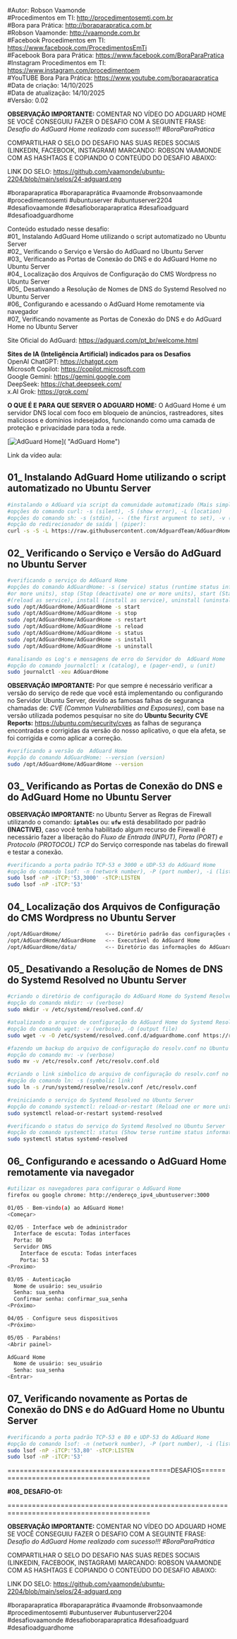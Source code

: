 #Autor: Robson Vaamonde<br>
#Procedimentos em TI: http://procedimentosemti.com.br<br>
#Bora para Prática: http://boraparapratica.com.br<br>
#Robson Vaamonde: http://vaamonde.com.br<br>
#Facebook Procedimentos em TI: https://www.facebook.com/ProcedimentosEmTi<br>
#Facebook Bora para Prática: https://www.facebook.com/BoraParaPratica<br>
#Instagram Procedimentos em TI: https://www.instagram.com/procedimentoem<br>
#YouTUBE Bora Para Prática: https://www.youtube.com/boraparapratica<br>
#Data de criação: 14/10/2025<br>
#Data de atualização: 14/10/2025<br>
#Versão: 0.02<br>

**OBSERVAÇÃO IMPORTANTE:** COMENTAR NO VÍDEO DO ADGUARD HOME SE VOCÊ CONSEGUIU FAZER O DESAFIO COM A SEGUINTE FRASE: *Desafio do AdGuard Home realizado com sucesso!!! #BoraParaPrática*

COMPARTILHAR O SELO DO DESAFIO NAS SUAS REDES SOCIAIS (LINKEDIN, FACEBOOK, INSTAGRAM) MARCANDO: ROBSON VAAMONDE COM AS HASHTAGS E COPIANDO O CONTEÚDO DO DESAFIO ABAIXO: 

LINK DO SELO: https://github.com/vaamonde/ubuntu-2204/blob/main/selos/24-adguard.png

#boraparapratica #boraparaprática #vaamonde #robsonvaamonde #procedimentosemti #ubuntuserver #ubuntuserver2204 #desafiovaamonde #desafioboraparapratica #desafioadguard #desafioadguardhome

Conteúdo estudado nesse desafio:<br>
#01_ Instalando AdGuard Home utilizando o script automatizado no Ubuntu Server<br>
#02_ Verificando o Serviço e Versão do AdGuard no Ubuntu Server<br>
#03_ Verificando as Portas de Conexão do DNS e do AdGuard Home no Ubuntu Server<br>
#04_ Localização dos Arquivos de Configuração do CMS Wordpress no Ubuntu Server<br>
#05_ Desativando a Resolução de Nomes de DNS do Systemd Resolved no Ubuntu Server<br>
#06_ Configurando e acessando o AdGuard Home remotamente via navegador<br>
#07_ Verificando novamente as Portas de Conexão do DNS e do AdGuard Home no Ubuntu Server<br>

Site Oficial do AdGuard: https://adguard.com/pt_br/welcome.html<br>

**Sites de IA (Inteligência Artificial) indicados para os Desafios**<br>
OpenAI ChatGPT: https://chatgpt.com<br>
Microsoft Copilot: https://copilot.microsoft.com<br>
Google Gemini: https://gemini.google.com<br>
DeepSeek: https://chat.deepseek.com/<br>
x.AI Grok: https://grok.com/<br>

**O QUE É E PARA QUE SERVER O ADGUARD HOME:** O AdGuard Home é um servidor DNS local com foco em bloqueio de anúncios, rastreadores, sites maliciosos e domínios indesejados, funcionando como uma camada de proteção e privacidade para toda a rede.

[![AdGuard Home](http://img.youtube.com/vi//0.jpg)]( "AdGuard Home")

Link da vídeo aula: 


## 01_ Instalando AdGuard Home utilizando o script automatizado no Ubuntu Server
```bash
#instalando o AdGuard via script da comunidade automatizado (Mais simples e eficiente)
#opções do comando curl: -s (silent), -S (show error), -L (location)
#opções do comando sh: -s (stdin), -- (the first argument to set), -v (verbose)
#opção do redirecionador de saída | (piper): 
curl -s -S -L https://raw.githubusercontent.com/AdguardTeam/AdGuardHome/master/scripts/install.sh | sudo sh -s -- -v
```

## 02_ Verificando o Serviço e Versão do AdGuard no Ubuntu Server
```bash
#verificando o serviço do AdGuard Home
#opções do comando AdGuardHome: -s (service) status (runtime status information), restart (Stop and then start one
#or more units), stop (Stop (deactivate) one or more units), start (Start (activate) one or more units), reload 
#(reload as service), install (install as service), uninstall (uninstall as service)
sudo /opt/AdGuardHome/AdGuardHome -s start
sudo /opt/AdGuardHome/AdGuardHome -s stop
sudo /opt/AdGuardHome/AdGuardHome -s restart
sudo /opt/AdGuardHome/AdGuardHome -s reload
sudo /opt/AdGuardHome/AdGuardHome -s status
sudo /opt/AdGuardHome/AdGuardHome -s install
sudo /opt/AdGuardHome/AdGuardHome -s uninstall

#analisando os Log's e mensagens de erro do Servidor do  AdGuard Home
#opção do comando journalctl: x (catalog), e (pager-end), u (unit)
sudo journalctl -xeu AdGuardHome
```

**OBSERVAÇÃO IMPORTANTE:** Por que sempre é necessário verificar a versão do serviço de rede que você está implementando ou configurando no Servidor Ubuntu Server, devido as famosas falhas de segurança chamadas de: *CVE (Common Vulnerabilities and Exposures)*, com base na versão utilizada podemos pesquisar no site do **Ubuntu Security CVE Reports:** https://ubuntu.com/security/cves as falhas de segurança encontradas e corrigidas da versão do nosso aplicativo, o que ela afeta, se foi corrigida e como aplicar a correção.

```bash
#verificando a versão do  AdGuard Home
#opção do comando AdGuardHome: --version (version)
sudo /opt/AdGuardHome/AdGuardHome --version
```

## 03_ Verificando as Portas de Conexão do DNS e do AdGuard Home no Ubuntu Server

**OBSERVAÇÃO IMPORTANTE:** no Ubuntu Server as Regras de Firewall utilizando o comando: __` iptables `__ ou: __` ufw `__ está desabilitado por padrão **(INACTIVE)**, caso você tenha habilitado algum recurso de Firewall é necessário fazer a liberação do *Fluxo de Entrada (INPUT), Porta (PORT) e Protocolo (PROTOCOL) TCP* do Serviço corresponde nas tabelas do firewall e testar a conexão.

```bash
#verificando a porta padrão TCP-53 e 3000 e UDP-53 do AdGuard Home
#opção do comando lsof: -n (network number), -P (port number), -i (list IP Address), -s (alone directs)
sudo lsof -nP -iTCP:'53,3000' -sTCP:LISTEN
sudo lsof -nP -iTCP:'53'
```

## 04_ Localização dos Arquivos de Configuração do CMS Wordpress no Ubuntu Server
```bash
/opt/AdGuardHome/              <-- Diretório padrão das configurações do AdGuard Home
/opt/AdGuardHome/AdGuardHome   <-- Executável do AdGuard Home
/opt/AdGuardHome/data/         <-- Diretório das informações do AdGuard Home
```

## 05_ Desativando a Resolução de Nomes de DNS do Systemd Resolved no Ubuntu Server
```bash
#criando o diretório de configuração do AdGuard Home do Systemd Resolved no Ubuntu Server
#opção do comando mkdir: -v (verbose)
sudo mkdir -v /etc/systemd/resolved.conf.d/

#atualizando o arquivo de configuração do AdGuard Home do Systemd Resolved do Github
#opção do comando wget: -v (verbose), -O (output file)
sudo wget -v -O /etc/systemd/resolved.conf.d/adguardhome.conf https://raw.githubusercontent.com/vaamonde/ubuntu-2204/main/conf/adguardhome.conf

#fazendo um backup do arquivo de configuração do resolv.conf no Ubuntu Server
#opção do comando mv: -v (verbose)
sudo mv -v /etc/resolv.conf /etc/resolv.conf.old

#criando o link simbolico do arquivo de configuração do resolv.conf no Ubuntu Server
#opção do comando ln: -s (symbolic link)
sudo ln -s /run/systemd/resolve/resolv.conf /etc/resolv.conf

#reiniciando o serviço do Systemd Resolved no Ubuntu Server
#opção do comando systemctl: reload-or-restart (Reload one or more units if they support it)
sudo systemctl reload-or-restart systemd-resolved

#verificando o status do serviço do Systemd Resolved no Ubuntu Server
#opção do comando systemctl: status (Show terse runtime status information about one or more units)
sudo systemctl status systemd-resolved
```

## 06_ Configurando e acessando o AdGuard Home remotamente via navegador
```bash
#utilizar os navegadores para configurar o AdGuard Home
firefox ou google chrome: http://endereço_ipv4_ubuntuserver:3000

01/05 - Bem-vindo(a) ao AdGuard Home!
<Começar>

02/05 - Interface web de administrador
  Interface de escuta: Todas interfaces
  Porta: 80
  Servidor DNS
    Interface de escuta: Todas interfaces
    Porta: 53
<Proximo>

03/05 - Autenticação
  Nome de usuário: seu_usuário
  Senha: sua_senha
  Confirmar senha: confirmar_sua_senha
<Próximo>

04/05 - Configure seus dispositivos
<Próximo>

05/05 - Parabéns!
<Abrir painel>

AdGuard Home
  Nome de usuário: seu_usuário
  Senha: sua_senha
<Entrar>
```

## 07_ Verificando novamente as Portas de Conexão do DNS e do AdGuard Home no Ubuntu Server
```bash
#verificando a porta padrão TCP-53 e 80 e UDP-53 do AdGuard Home
#opção do comando lsof: -n (network number), -P (port number), -i (list IP Address), -s (alone directs)
sudo lsof -nP -iTCP:'53,80' -sTCP:LISTEN
sudo lsof -nP -iTCP:'53'
```

========================================DESAFIOS=========================================

**#08_ DESAFIO-01:** 

=========================================================================================

**OBSERVAÇÃO IMPORTANTE:** COMENTAR NO VÍDEO DO ADGUARD HOME SE VOCÊ CONSEGUIU FAZER O DESAFIO COM A SEGUINTE FRASE: *Desafio do AdGuard Home realizado com sucesso!!! #BoraParaPrática*

COMPARTILHAR O SELO DO DESAFIO NAS SUAS REDES SOCIAIS (LINKEDIN, FACEBOOK, INSTAGRAM) MARCANDO: ROBSON VAAMONDE COM AS HASHTAGS E COPIANDO O CONTEÚDO DO DESAFIO ABAIXO: 

LINK DO SELO: https://github.com/vaamonde/ubuntu-2204/blob/main/selos/24-adguard.png

#boraparapratica #boraparaprática #vaamonde #robsonvaamonde #procedimentosemti #ubuntuserver #ubuntuserver2204 #desafiovaamonde #desafioboraparapratica #desafioadguard #desafioadguardhome


